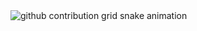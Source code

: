 <!-- <h1 align="center">Hi 👋, I'm Breez</h1>
<h3 align="center">A software engineering student from Kasetsart university, Thailand</h3>

<p align="left"> <img src="https://komarev.com/ghpvc/?username=breezjirasak&label=Profile%20views&color=0e75b6&style=flat" alt="breezjirasak" /> </p>

<p align="left"> <a href="https://github.com/ryo-ma/github-profile-trophy"><img src="https://github-profile-trophy.vercel.app/?username=breezjirasak" alt="breezjirasak" /></a> </p>

---

### Connect with me :
<p align="left">
<a href="https://instagram.com/breez__" target="blank"><img align="center" src="https://raw.githubusercontent.com/rahuldkjain/github-profile-readme-generator/master/src/images/icons/Social/instagram.svg" alt="breez__" height="30" width="40" /></a>
</p>

---

### :hammer_and_wrench: Languages and Tools :
<p align="left"> <a href="https://getbootstrap.com" target="_blank" rel="noreferrer"> <img src="https://raw.githubusercontent.com/devicons/devicon/master/icons/bootstrap/bootstrap-plain-wordmark.svg" alt="bootstrap" width="40" height="40"/> </a> <a href="https://www.w3schools.com/cpp/" target="_blank" rel="noreferrer"> <img src="https://raw.githubusercontent.com/devicons/devicon/master/icons/cplusplus/cplusplus-original.svg" alt="cplusplus" width="40" height="40"/> </a> <a href="https://www.w3schools.com/css/" target="_blank" rel="noreferrer"> <img src="https://raw.githubusercontent.com/devicons/devicon/master/icons/css3/css3-original-wordmark.svg" alt="css3" width="40" height="40"/> </a> <a href="https://www.djangoproject.com/" target="_blank" rel="noreferrer"> <img src="https://cdn.worldvectorlogo.com/logos/django.svg" alt="django" width="40" height="40"/> </a> <a href="https://git-scm.com/" target="_blank" rel="noreferrer"> <img src="https://www.vectorlogo.zone/logos/git-scm/git-scm-icon.svg" alt="git" width="40" height="40"/> </a> <a href="https://heroku.com" target="_blank" rel="noreferrer"> <img src="https://www.vectorlogo.zone/logos/heroku/heroku-icon.svg" alt="heroku" width="40" height="40"/> </a> <a href="https://www.w3.org/html/" target="_blank" rel="noreferrer"> <img src="https://raw.githubusercontent.com/devicons/devicon/master/icons/html5/html5-original-wordmark.svg" alt="html5" width="40" height="40"/> </a> <a href="https://www.python.org" target="_blank" rel="noreferrer"> <img src="https://raw.githubusercontent.com/devicons/devicon/master/icons/python/python-original.svg" alt="python" width="40" height="40"/> </a> </p>

---

### :fire: My Stats :

<div>
<p><img src="https://github-readme-stats.vercel.app/api/top-langs?username=breezjirasak&show_icons=true&locale=en&layout=compact" alt="breezjirasak" /></p>
</div>

<div>
<p>&nbsp;<img src="https://github-readme-stats.vercel.app/api?username=breezjirasak&show_icons=true&locale=en" alt="breezjirasak" /></p>
</div>

<div>
<p><img src="https://github-readme-streak-stats.herokuapp.com/?user=breezjirasak&" alt="breezjirasak" /></p>
</div>

---

### :woman_technologist: My contribution : -->

<picture>
  <source
    media="(prefers-color-scheme: dark)"
    srcset="https://raw.githubusercontent.com/platane/breezjirasak/output/github-contribution-grid-snake-dark.svg"
  />
  <source
    media="(prefers-color-scheme: light)"
    srcset="https://raw.githubusercontent.com/platane/breezjirasak/output/github-contribution-grid-snake.svg"
  />
  <img
    alt="github contribution grid snake animation"
    src="https://raw.githubusercontent.com/platane/breezjirasak/output/github-contribution-grid-snake.svg"
  />
</picture>

